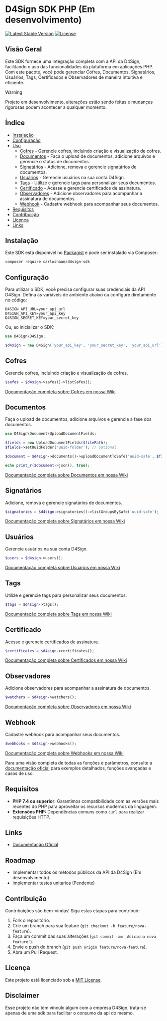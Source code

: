 # D4Sign SDK PHP (Em desenvolvimento)

[![Latest Stable Version](https://poser.pugx.org/vendor/d4sign-sdk/version)](https://packagist.org/packages/vendor/d4sign-sdk)
[![License](https://poser.pugx.org/vendor/d4sign-sdk/license)](https://packagist.org/packages/vendor/d4sign-sdk)

## Visão Geral
Este SDK fornece uma integração completa com a API da D4Sign, facilitando o uso das funcionalidades da plataforma em aplicações PHP. Com este pacote, você pode gerenciar Cofres, Documentos, Signatários, Usuários, Tags, Certificados e Observadores de maneira intuitiva e eficiente.

> [!WARNING]
> Projeto em desenvolvimento, alterações estão sendo feitas e mudanças rigorosas podem acontecer a qualquer momento.

## Índice
- [Instalação](#instalação)
- [Configuração](#configuração)
- [Uso](#uso)
    - [Cofres](#cofres) - Gerencie cofres, incluindo criação e visualização de cofres.
    - [Documentos](#documentos) - Faça o upload de documentos, adicione arquivos e gerencie o status de documentos.
    - [Signatários](#signatários) - Adicione, remova e gerencie signatários de documentos.
    - [Usuários](#usuários) - Gerencie usuários na sua conta D4Sign.
    - [Tags](#tags) - Utilize e gerencie tags para personalizar seus documentos.
    - [Certificado](#certificado) - Acesse e gerencie certificados de assinatura.
    - [Observadores](#observadores) - Adicione observadores para acompanhar a assinatura de documentos.
    - [Webhook](#webhook) - Cadastre webhook para acompanhar seus documentos.
- [Requisitos](#requisitos)
- [Contribuição](#contribuição)
- [Licença](#licença)
- [Links](#links)

## Instalação

Este SDK está disponível no [Packagist](https://packagist.org/packages/vendor/d4sign-sdk) e pode ser instalado via Composer:

```bash
composer require carloshaam/d4sign-sdk
```

## Configuração

Para utilizar o SDK, você precisa configurar suas credenciais da API D4Sign. Defina as variáveis de ambiente abaixo ou configure diretamente no código:

```dotenv
D4SIGN_API_URL=your_api_url
D4SIGN_API_KEY=your_api_key
D4SIGN_SECRET_KEY=your_secret_key
```

Ou, ao inicializar o SDK:

```php
use D4Sign\D4Sign;

$d4sign = new D4Sign('your_api_key', 'your_secret_key', 'your_api_url');
```

## Cofres

Gerencie cofres, incluindo criação e visualização de cofres.

```php
$safes = $d4sign->safes()->listSafes();
```

[Documentação completa sobre Cofres em nossa Wiki](https://github.com/carloshaam/d4sign-sdk/wiki/Safe)

## Documentos

Faça o upload de documentos, adicione arquivos e gerencie a fase dos documentos.

```php
use D4Sign\Document\UploadDocumentFields;

$fields = new UploadDocumentFields($filePath);
$fields->setUuidFolder('uuid-folder'); // optional

$document = $d4sign->documents()->uploadDocumentToSafe('uuid-safe', $fields);

echo print_r($document->json(), true);
````

[Documentação completa sobre Documentos em nossa Wiki](https://github.com/carloshaam/d4sign-sdk/wiki/Document)

## Signatários

Adicione, remova e gerencie signatários de documentos.

```php
$signatories = $d4sign->signatories()->listGroupsBySafe('uuid-safe');
````

[Documentação completa sobre Signatários em nossa Wiki](https://github.com/carloshaam/d4sign-sdk/wiki/Signatory)

## Usuários

Gerencie usuários na sua conta D4Sign.

```php
$users = $d4sign->users();
````

[Documentação completa sobre Usuários em nossa Wiki](https://github.com/carloshaam/d4sign-sdk/wiki/User)

## Tags

Utilize e gerencie tags para personalizar seus documentos.

```php
$tags = $d4sign->tags();
````

[Documentação completa sobre Tags em nossa Wiki](https://github.com/carloshaam/d4sign-sdk/wiki/Tag)

## Certificado

Acesse e gerencie certificados de assinatura.

```php
$certificates = $d4sign->certificates();
````

[Documentação completa sobre Certificados em nossa Wiki](https://github.com/carloshaam/d4sign-sdk/wiki/Certificate)

## Observadores

Adicione observadores para acompanhar a assinatura de documentos.

```php
$watchers = $d4sign->watchers();
````

[Documentação completa sobre Observadores em nossa Wiki](https://github.com/carloshaam/d4sign-sdk/wiki/Watcher)

## Webhook

Cadastre webhook para acompanhar seus documentos.

```php
$webhooks = $d4sign->webhooks();
````

[Documentação completa sobre Webhooks em nossa Wiki](https://github.com/carloshaam/d4sign-sdk/wiki/Webhook)

Para uma visão completa de todas as funções e parâmetros, consulte a [documentação oficial](https://docapi.d4sign.com.br/docs) para exemplos detalhados, funções avançadas e casos de uso.

## Requisitos

- **PHP 7.4 ou superior:** Garantimos compatibilidade com as versões mais recentes do PHP para aproveitar os recursos modernos da linguagem.
- **Extensões PHP:** Dependências comuns como `curl` para realizar requisições HTTP.

## Links

- [Documentação Oficial](https://docapi.d4sign.com.br)

## Roadmap

- Implementar todos os métodos públicos da API da D4Sign (Em desenvolvimento)
- Implementar testes unitarios (Pendente)

## Contribuição

Contribuições são bem-vindas! Siga estas etapas para contribuir:

1. Fork o repositório.
2. Crie um branch para sua feature (`git checkout -b feature/nova-feature`).
3. Faça um commit das suas alterações (`git commit -am 'Adiciona nova feature'`).
4. Envie o push do branch (`git push origin feature/nova-feature`).
5. Abra um Pull Request.

## Licença

Este projeto está licenciado sob a [MIT License](#).

## Disclaimer

Esse projeto não tem vínculo algum com a empresa D4Sign, trata-se apenas de uma sdk para facilitar o consumo da api do mesmo.
